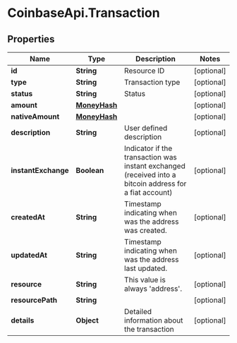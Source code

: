 # CoinbaseApi.Transaction

## Properties
Name | Type | Description | Notes
------------ | ------------- | ------------- | -------------
**id** | **String** | Resource ID | [optional] 
**type** | **String** | Transaction type | [optional] 
**status** | **String** | Status | [optional] 
**amount** | [**MoneyHash**](MoneyHash.md) |  | [optional] 
**nativeAmount** | [**MoneyHash**](MoneyHash.md) |  | [optional] 
**description** | **String** | User defined description | [optional] 
**instantExchange** | **Boolean** | Indicator if the transaction was instant exchanged (received into a bitcoin address for a fiat account) | [optional] 
**createdAt** | **String** | Timestamp indicating when was the address was created. | [optional] 
**updatedAt** | **String** | Timestamp indicating when was the address last updated. | [optional] 
**resource** | **String** | This value is always &#39;address&#39;. | [optional] 
**resourcePath** | **String** |  | [optional] 
**details** | **Object** | Detailed information about the transaction | [optional] 


